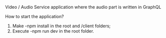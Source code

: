 Video / Audio Service application where the audio part is written in GraphQL 

How to start the application?
1. Make -npm install in the root and /client folders;
2. Execute -npm run dev in the root folder.
